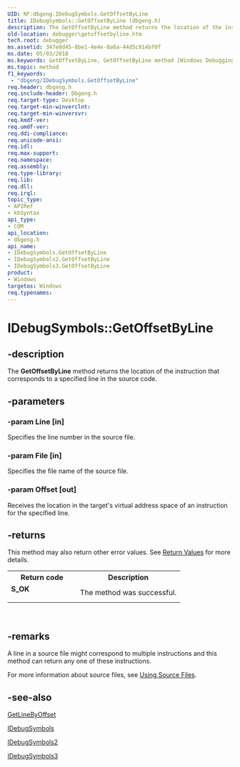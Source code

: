 ```yaml
---
UID: NF:dbgeng.IDebugSymbols.GetOffsetByLine
title: IDebugSymbols::GetOffsetByLine (dbgeng.h)
description: The GetOffsetByLine method returns the location of the instruction that corresponds to a specified line in the source code.
old-location: debugger\getoffsetbyline.htm
tech.root: debugger
ms.assetid: 347e0d45-8be1-4e4e-8a6a-44d5c914bf0f
ms.date: 05/03/2018
ms.keywords: GetOffsetByLine, GetOffsetByLine method [Windows Debugging], GetOffsetByLine method [Windows Debugging],IDebugSymbols interface, GetOffsetByLine method [Windows Debugging],IDebugSymbols2 interface, GetOffsetByLine method [Windows Debugging],IDebugSymbols3 interface, IDebugSymbols interface [Windows Debugging],GetOffsetByLine method, IDebugSymbols.GetOffsetByLine, IDebugSymbols2 interface [Windows Debugging],GetOffsetByLine method, IDebugSymbols2::GetOffsetByLine, IDebugSymbols3 interface [Windows Debugging],GetOffsetByLine method, IDebugSymbols3::GetOffsetByLine, IDebugSymbols::GetOffsetByLine, IDebugSymbols_1aa7fddc-6a33-469e-828f-45ff0f31aae7.xml, dbgeng/IDebugSymbols2::GetOffsetByLine, dbgeng/IDebugSymbols3::GetOffsetByLine, dbgeng/IDebugSymbols::GetOffsetByLine, debugger.getoffsetbyline
ms.topic: method
f1_keywords:
 - "dbgeng/IDebugSymbols.GetOffsetByLine"
req.header: dbgeng.h
req.include-header: Dbgeng.h
req.target-type: Desktop
req.target-min-winverclnt: 
req.target-min-winversvr: 
req.kmdf-ver: 
req.umdf-ver: 
req.ddi-compliance: 
req.unicode-ansi: 
req.idl: 
req.max-support: 
req.namespace: 
req.assembly: 
req.type-library: 
req.lib: 
req.dll: 
req.irql: 
topic_type:
- APIRef
- kbSyntax
api_type:
- COM
api_location:
- dbgeng.h
api_name:
- IDebugSymbols.GetOffsetByLine
- IDebugSymbols2.GetOffsetByLine
- IDebugSymbols3.GetOffsetByLine
product:
- Windows
targetos: Windows
req.typenames: 
---
```


# IDebugSymbols::GetOffsetByLine


## -description


The <b>GetOffsetByLine</b>  method returns the location of the instruction that corresponds to a specified line in the source code.


## -parameters




### -param Line [in]

Specifies the line number in the source file.


### -param File [in]

Specifies the file name of the source file.


### -param Offset [out]

Receives the location in the target's virtual address space of an instruction for the specified line.


## -returns



This method may also return other error values.  See <a href="https://docs.microsoft.com/windows-hardware/drivers/debugger/hresult-values">Return Values</a> for more details.

<table>
<tr>
<th>Return code</th>
<th>Description</th>
</tr>
<tr>
<td width="40%">
<dl>
<dt><b>S_OK</b></dt>
</dl>
</td>
<td width="60%">
The method was successful.

</td>
</tr>
</table>
 




## -remarks



A line in a source file might correspond to multiple instructions and this method can return any one of these instructions.

For more information about source files, see <a href="https://docs.microsoft.com/windows-hardware/drivers/debugger/using-source-files">Using Source Files</a>.




## -see-also




<a href="https://docs.microsoft.com/windows-hardware/drivers/ddi/dbgeng/nf-dbgeng-idebugsymbols3-getlinebyoffset">GetLineByOffset</a>



<a href="https://docs.microsoft.com/windows-hardware/drivers/ddi/dbgeng/nn-dbgeng-idebugsymbols">IDebugSymbols</a>



<a href="https://docs.microsoft.com/windows-hardware/drivers/ddi/dbgeng/nn-dbgeng-idebugsymbols2">IDebugSymbols2</a>



<a href="https://docs.microsoft.com/windows-hardware/drivers/ddi/dbgeng/nn-dbgeng-idebugsymbols3">IDebugSymbols3</a>
 

 

